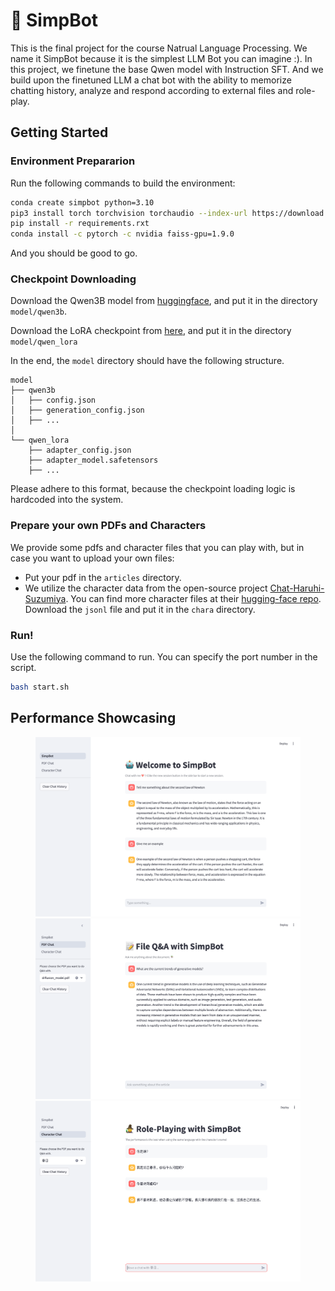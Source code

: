 # 🤖 SimpBot

This is the final project for the course Natrual Language Processing. We name it SimpBot because it is the simplest LLM Bot you can imagine :). In this project, we finetune the base Qwen model with Instruction SFT. And we build upon the finetuned LLM a chat bot with the ability to memorize chatting history, analyze and respond according to external files and role-play.

## Getting Started

### Environment Prepararion
Run the following commands to build the environment:
```bash
conda create simpbot python=3.10
pip3 install torch torchvision torchaudio --index-url https://download.pytorch.org/whl/cu118
pip install -r requirements.rxt
conda install -c pytorch -c nvidia faiss-gpu=1.9.0
```
And you should be good to go.

### Checkpoint Downloading
Download the Qwen3B model from [huggingface](https://huggingface.co/Qwen/Qwen2.5-3B/tree/main), and put it in the directory `model/qwen3b`.

Download the LoRA checkpoint from [here](https://jbox.sjtu.edu.cn/l/w1Fwxn), and put it in the directory `model/qwen_lora`

In the end, the `model` directory should have the following structure.
```
model
├── qwen3b
│   ├── config.json
│   ├── generation_config.json
│   ├── ...
│
└── qwen_lora
    ├── adapter_config.json
    ├── adapter_model.safetensors
    ├── ...
```
Please adhere to this format, because the checkpoint loading logic is hardcoded into the system.

### Prepare your own PDFs and Characters
We provide some pdfs and character files that you can play with, but in case you want to upload your own files:
- Put your pdf in the `articles` directory.
- We utilize the character data from the open-source project [Chat-Haruhi-Suzumiya](https://github.com/LC1332/Chat-Haruhi-Suzumiya/tree/290bf4ad22076156083804013012847a77c0646c). You can find more character files at their [hugging-face repo](https://huggingface.co/datasets/silk-road/ChatHaruhi-RolePlaying/tree/main). Download the `jsonl` file and put it in the `chara` directory.

### Run!
Use the following command to run. You can specify the port number in the script.
```bash
bash start.sh
```

## Performance Showcasing
<center>
<figure class="third">
<img src="asset/history.jpg" /><img src="asset/knowledge.png" /><img src="asset/character.png" />
</figure>
</center>
